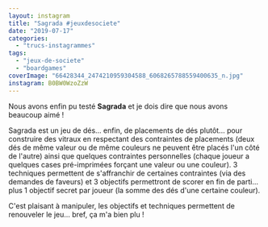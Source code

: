 ```yaml
---
layout: instagram
title: "Sagrada #jeuxdesociete"
date: "2019-07-17"
categories: 
  - "trucs-instagrammes"
tags: 
  - "jeux-de-societe"
  - "boardgames"
coverImage: "66428344_2474210959304588_6068265788559400635_n.jpg"
instagram: B0BW0WzoZzW
---
```


Nous avons enfin pu testé **Sagrada** et je dois dire que nous avons beaucoup aimé !

Sagrada est un jeu de dés... enfin, de placements de dés plutôt... pour construire des vitraux en respectant des contraintes de placements (deux dés de même valeur ou de même couleurs ne peuvent être placés l'un côté de l'autre) ainsi que quelques contraintes personnelles (chaque joueur a quelques cases pré-imprimées forçant une valeur ou une couleur). 3 techniques permettent de s'affranchir de certaines contraintes (via des demandes de faveurs) et 3 objectifs permettront de scorer en fin de parti... plus 1 objectif secret par joueur (la somme des dés d'une certaine couleur).

C'est plaisant à manipuler, les objectifs et techniques permettent de renouveler le jeu... bref, ça m'a bien plu !
